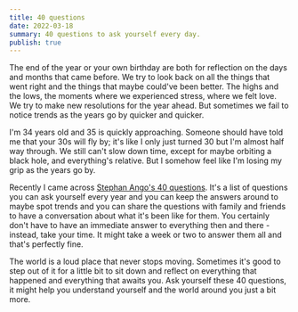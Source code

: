 ```yaml
---
title: 40 questions
date: 2022-03-18
summary: 40 questions to ask yourself every day.
publish: true
---
```


The end of the year or your own birthday are both for reflection on the days and months that came before. We try to look back on all the things that went right and the things that maybe could've been better. The highs and the lows, the moments where we experienced stress, where we felt love. We try to make new resolutions for the year ahead. But sometimes we fail to notice trends as the years go by quicker and quicker.

I'm 34 years old and 35 is quickly approaching. Someone should have told me that your 30s will fly by; it's like I only just turned 30 but I'm almost half way through. We still can't slow down time, except for maybe orbiting a black hole, and everything's relative. But I somehow feel like I'm losing my grip as the years go by.

Recently I came across [Stephan Ango's 40 questions](https://github.com/kepano/40-questions/). It's a list of questions you can ask yourself every year and you can keep the answers around to maybe spot trends and you can share the questions with family and friends to have a conversation about what it's been like for them. You certainly don't have to have an immediate answer to everything then and there - instead, take your time. It might take a week or two to answer them all and that's perfectly fine.

The world is a loud place that never stops moving. Sometimes it's good to step out of it for a little bit to sit down and reflect on everything that happened and everything that awaits you. Ask yourself these 40 questions, it might help you understand yourself and the world around you just a bit more.